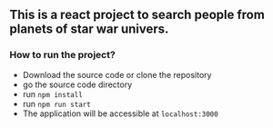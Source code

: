 ## This is a react project to search people from planets of star war univers.

### How to run the project?

- Download the source code or clone the repository
- go the source code directory
- run `npm install`
- run `npm run start`
- The application will be accessible at `localhost:3000`
